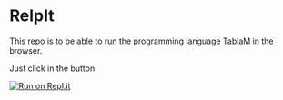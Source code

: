 # RelpIt

This repo is to be able to run the programming language [TablaM](http://tablam.org) in the browser.

Just click in the button:

[![Run on Repl.it](https://github.com/Tablam/RelpIt)](https://repl.it/github/Tablam/TablaM)
